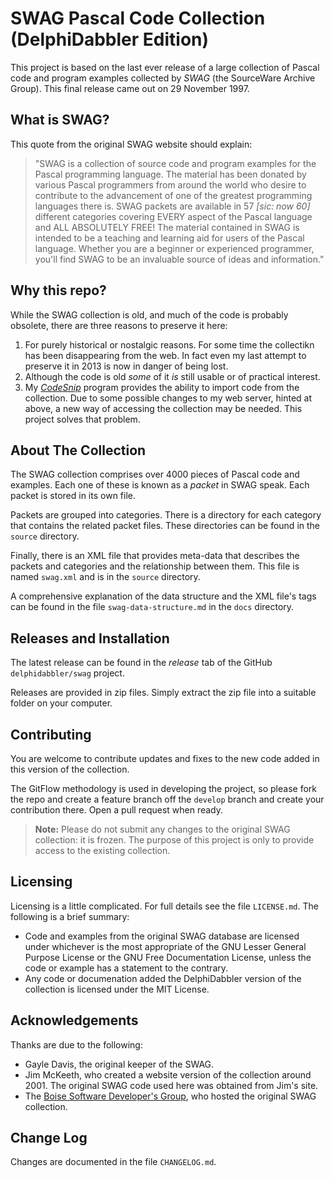 # SWAG Pascal Code Collection (DelphiDabbler Edition)


This project is based on the last ever release of a large collection of Pascal code and program examples collected by _SWAG_ (the SourceWare Archive Group). This final release came out on 29 November 1997.


## What is SWAG?

This quote from the original SWAG website should explain:

> "SWAG is a collection of source code and program examples for the Pascal programming language. The material has been donated by various Pascal programmers from around the world who desire to contribute to the advancement of one of the greatest programming languages there is. SWAG packets are available in 57 _[sic: now 60]_ different categories covering EVERY aspect of the Pascal language and ALL ABSOLUTELY FREE! The material contained in SWAG is intended to be a teaching and learning aid for users of the Pascal language. Whether you are a beginner or experienced programmer, you'll find SWAG to be an invaluable source of ideas and information."


## Why this repo?

While the SWAG collection is old, and much of the code is probably obsolete, there are three reasons to preserve it here:

1. For purely historical or nostalgic reasons. For some time the collectikn has been disappearing from the web. In fact even my last attempt to preserve it in 2013 is now in danger of being lost.
2. Although the code is old _some_ of it _is_ still usable or of practical interest.
3. My _[CodeSnip](https://github.com/delphidabbler/codesnip)_ program provides the ability to import code from the collection. Due to some possible changes to my web server, hinted at above, a new way of accessing the collection may be needed. This project solves that problem.


## About The Collection

The SWAG collection comprises over 4000 pieces of Pascal code and examples. Each one of these is known as a _packet_ in SWAG speak. Each packet is stored in its own file.

Packets are grouped into categories. There is a directory for each category that contains the related packet files. These directories can be found in the `source` directory.

Finally, there is an XML file that provides meta-data that describes the packets and categories and the relationship between them. This file is named `swag.xml` and is in the `source` directory.

A comprehensive explanation of the data structure and the XML file's tags can be found in the file `swag-data-structure.md` in the `docs` directory.


## Releases and Installation

The latest release can be found in the _release_ tab of the GitHub `delphidabbler/swag` project.

Releases are provided in zip files. Simply extract the zip file into a suitable folder on your computer.


## Contributing

You are welcome to contribute updates and fixes to the new code added in this version of the collection.

The GitFlow methodology is used in developing the project, so please fork the repo and create a feature branch off the `develop` branch and create your contribution there. Open a pull request when ready.

> **Note:** Please do not submit any changes to the original SWAG collection: it is frozen. The purpose of this project is only to provide access to the existing collection.


## Licensing

Licensing is a little complicated. For full details see the file `LICENSE.md`. The following is a brief summary:

* Code and examples from the original SWAG database are licensed under whichever is the most appropriate of the GNU Lesser General Purpose License or the GNU Free Documentation License, unless the code or example has a statement to the contrary.
* Any code or documenation added the DelphiDabbler version of the collection is licensed under the MIT License.


## Acknowledgements

Thanks are due to the following:

* Gayle Davis, the original keeper of the SWAG.
* Jim McKeeth, who created a website version of the collection around 2001. The original SWAG code used here was obtained from Jim's site.
* The [Boise Software Developer's Group](http://www.bsdg.org/), who hosted the original SWAG collection. 


## Change Log

Changes are documented in the file `CHANGELOG.md`.
